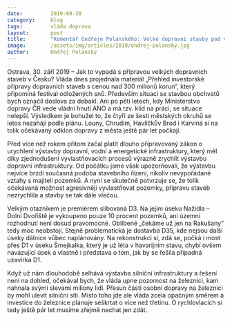 ```yaml
---
date:         2019-09-30
category:     blog
tags:         vláda doprava
layout:       post
title:        "Komentář Ondřeje Polanského: Velké dopravní stavby pod vedením hnutí ANO váznou. Čtyři ze šesti městských okruhů se letos nezahájí podle plánu"
image:        /assets/img/articles/2019/ondrej-polansky.jpg
author:       Ondřej Polanský
---
```


  

 

Ostrava, 30. září 2019 – Jak to vypadá s přípravou velkých dopravních staveb v Česku? Vláda dnes projednala materiál „Přehled investorské přípravy dopravních staveb s cenou nad 300 milionů korun“, který připomíná festival odložených snů. Především situaci se stavbou obchvatů bych označil doslova za debakl. Ani po pěti letech, kdy Ministerstvo dopravy ČR vede vládní hnutí ANO a má tzv. klid na práci, se situace nelepší. Výsledkem je bohužel to, že čtyři ze šesti městských okruhů se letos nezahájí podle plánu. Louny, Chrudim, Havlíčkův Brod i Karviná si na tolik očekávaný odklon dopravy z města ještě pár let počkají. 

 

Před více než rokem přitom začal platit dlouho připravovaný zákon o urychlení výstavby dopravní, vodní a energetické infrastruktury, který měl díky zjednodušení vyvlastňovacích procesů výrazně zrychlit výstavbu dopravní infrastruktury. Od počátku jsme však upozorňovali, že výstavbu nejvíce brzdí současná podoba stavebního řízení, nikoliv nevypořádané vztahy s majiteli pozemků. A nyní se skutečně potvrzuje se, že tolik očekávaná možnost agresivněji vyvlastňovat pozemky, přípravu staveb nezrychlila a stavby se tak dále vlečou.

 

Velkým otazníkem je premiérem slibovaná D3. Na jejím úseku Nažidla – Dolní Dvořiště je vykoupeno pouze 10 procent pozemků, ani územní rozhodnutí není dosud pravomocné. Oblíbené „čekáme už jen na Rakušany“ tedy moc neobstojí. Stejně problematická je dostavba D35, kde nejsou další úseky dálnice vůbec naplánovány. Na rekonstrukci si, zdá se, počká i most přes D1 v úseku Šmejkalka, který je už léta v havarijním stavu, chybí ovšem navazující úsek a vlastně i představa o tom, jak by se řešila případná uzavírka D1. 

 

Když už nám dlouhodobě selhává výstavba silniční infrastruktury a řešení není na dohled, očekával bych, že vláda upne pozornost na železnici, kam nahnala svými slevami miliony lidí. Přesun části osobní dopravy na železnici by mohl ulevit silniční síti. Místo toho jde ale vláda zcela opačným směrem a investice do železnice plánuje seškrtat o více než třetinu. O rychlovlacích si tedy ještě pár let musíme zřejmě nechat jen zdát.
